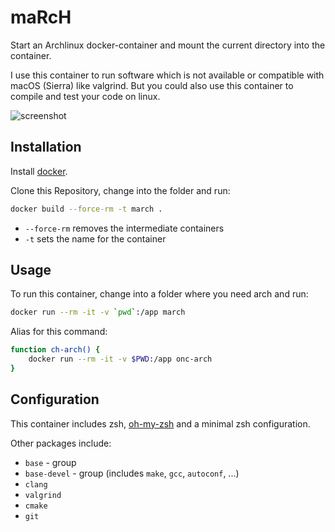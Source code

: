 # maRcH

Start an Archlinux docker-container and mount the current directory into the container.

I use this container to run software which is not available or compatible with macOS (Sierra) like valgrind.
But you could also use this container to compile and test your code on linux.

![screenshot](https://git.onze.io/onze/march/raw/branch/master/screenshots/screenshot.png)

## Installation

Install [docker](https://docs.docker.com/docker-for-mac/).

Clone this Repository, change into the folder and run:

```sh
docker build --force-rm -t march .
```

- `--force-rm` removes the intermediate containers
- `-t` sets the name for the container

## Usage

To run this container, change into a folder where you need arch and run:

```sh
docker run --rm -it -v `pwd`:/app march
```

Alias for this command:

```sh
function ch-arch() {
    docker run --rm -it -v $PWD:/app onc-arch
}
```

## Configuration

This container includes zsh, [oh-my-zsh](https://github.com/robbyrussell/oh-my-zsh) and a minimal zsh configuration.

Other packages include:

- `base` - group
- `base-devel` - group (includes `make`, `gcc`, `autoconf`, ...)
- `clang`
- `valgrind`
- `cmake`
- `git`
